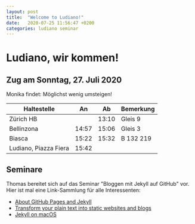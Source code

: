 ```yaml
---
layout: post
title:  "Welcome to Ludiano!"
date:   2020-07-25 11:56:47 +0200
categories: ludiano seminar
---
```

# Ludiano, wir kommen!

## Zug am Sonntag, 27. Juli 2020

Monika findet: Möglichst wenig umsteigen!

| Haltestelle           | An    | Ab    | Bemerkung |
|-----------------------|-------|-------|-----------|
| Zürich HB             |       | 13:10 | Gleis 9   |
| Bellinzona            | 14:57 | 15:06 | Gleis 3   |
| Biasca                | 15:22 | 15:32 | B 132 219 |
| Ludiano, Piazza Fiera | 15:42 |       |           |

## Seminare

Thomas bereitet sich auf das Seminar "Bloggen mit Jekyll auf GitHub" vor.
Hier ist mal eine Link-Sammlung für alle Interessenten:

* [About GitHub Pages and Jekyll](https://docs.github.com/en/github/working-with-github-pages/about-github-pages-and-jekyll)
* [Transform your plain text into static websites and blogs](https://jekyllrb.com)
* [Jekyll on macOS](https://jekyllrb.com/docs/installation/macos)

